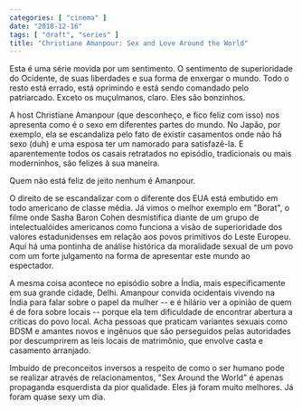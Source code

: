 ```yaml
---
categories: [ "cinema" ]
date: "2018-12-16"
tags: [ "draft", "series" ]
title: "Christiane Amanpour: Sex and Love Around the World"
---
```

Esta é uma série movida por um sentimento. O sentimento de superioridade
do Ocidente, de suas liberdades e sua forma de enxergar o mundo. Todo
o resto está errado, está oprimindo e está sendo comandado pelo
patriarcado. Exceto os muçulmanos, claro. Eles são bonzinhos.

A host Christiane Amanpour (que desconheço, e fico feliz com isso)
nos apresenta como é o sexo em diferentes partes do mundo. No Japão,
por exemplo, ela se escandaliza pelo fato de existir casamentos onde
não há sexo (duh) e uma esposa ter um namorado para satisfazê-la. E
aparentemente todos os casais retratados no episódio, tradicionais ou
mais moderninhos, são felizes à sua maneira.

Quem não está feliz de jeito nenhum é Amanpour.

O direito de se escandalizar com o diferente dos EUA está embutido em
todo americano de classe média. Já vimos o melhor exemplo em "Borat",
o filme onde Sasha Baron Cohen desmistifica diante de um grupo de
intelectualóides americanos como funciona a visão de superioridade
dos valores estadunidenses em relação aos povos primitivos do Leste
Europeu. Aqui há uma pontinha de análise histórica da moralidade
sexual de um povo com um forte julgamento na forma de apresentar este
mundo ao espectador.

A mesma coisa acontece no episódio sobre a Índia, mais especificamente
em sua grande cidade, Delhi. Amanpour convida ocidentais vivendo na Índia
para falar sobre o papel da mulher -- e é hilário ver a opinião de
quem é de fora sobre locais -- porque ela tem dificuldade de encontrar
abertura a críticas do povo local. Acha pessoas que praticam variantes
sexuais como BDSM e amantes novos e ingênuos que são perseguidos pelas
autoridades por descumprirem as leis locais de matrimônio, que envolve
casta e casamento arranjado.

Imbuído de preconceitos inversos a respeito de como o ser humano
pode se realizar através de relacionamentos, "Sex Around the World"
é apenas propaganda esquerdista da pior qualidade. Eles já foram muito
melhores. Já foram quase sexy um dia.
